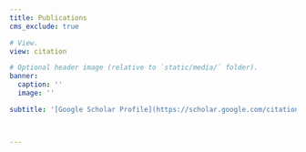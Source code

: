 ```yaml
---
title: Publications
cms_exclude: true

# View.
view: citation

# Optional header image (relative to `static/media/` folder).
banner:
  caption: ''
  image: ''

subtitle: '[Google Scholar Profile](https://scholar.google.com/citations?user=YOUR_USER_ID){target="_blank"}'



---
```

